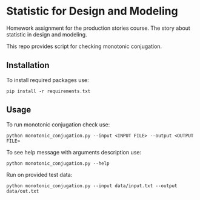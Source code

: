 # Statistic for Design and Modeling
Homework assignment for the production stories course.
The story about statistic in design and modeling.

This repo provides script for checking monotonic conjugation.

## Installation

To install required packages use:
```shell
pip install -r requirements.txt
```

## Usage

To run monotonic conjugation check use:
```shell
python monotonic_conjugation.py --input <INPUT FILE> --output <OUTPUT FILE>
```

To see help message with arguments description use:
```shell
python monotonic_conjugation.py --help
```

Run on provided test data:
```shell
python monotonic_conjugation.py --input data/input.txt --output data/out.txt
```
